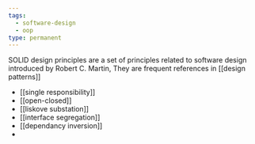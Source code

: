 ```yaml
---
tags:
  - software-design
  - oop
type: permanent
---
```



SOLID design principles are a set of principles related to software design introduced by Robert C. Martin, They are frequent references in  [[design patterns]]

- [[single responsibility]]
- [[open-closed]]
- [[liskove substation]]
- [[interface segregation]]
- [[dependancy inversion]]
- 
